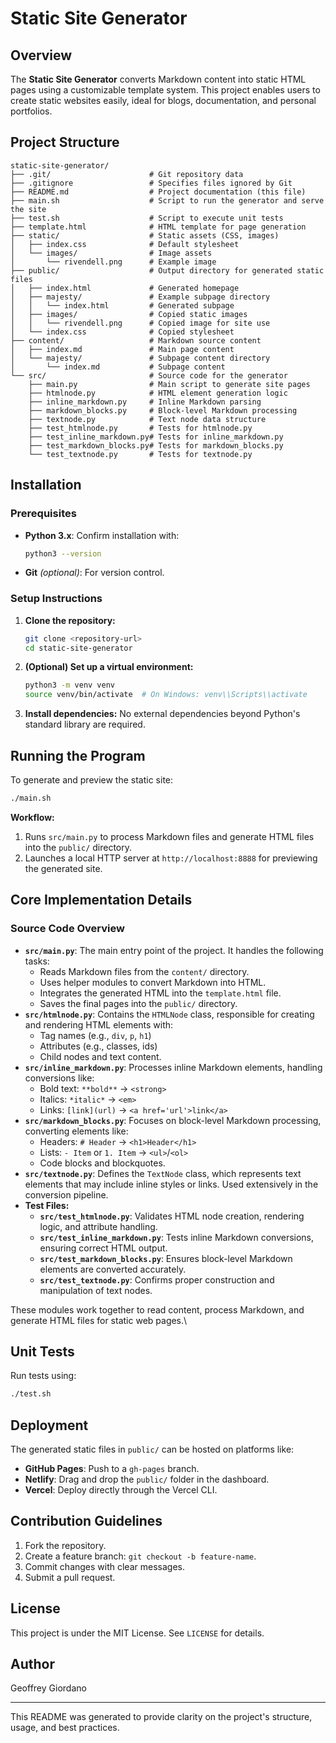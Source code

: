 # Static Site Generator

## Overview

The **Static Site Generator** converts Markdown content into static HTML pages using a customizable template system. This project enables users to create static websites easily, ideal for blogs, documentation, and personal portfolios.

## Project Structure

```
static-site-generator/
├── .git/                      # Git repository data
├── .gitignore                 # Specifies files ignored by Git
├── README.md                  # Project documentation (this file)
├── main.sh                    # Script to run the generator and serve the site
├── test.sh                    # Script to execute unit tests
├── template.html              # HTML template for page generation
├── static/                    # Static assets (CSS, images)
│   ├── index.css              # Default stylesheet
│   └── images/                # Image assets
│       └── rivendell.png      # Example image
├── public/                    # Output directory for generated static files
│   ├── index.html             # Generated homepage
│   ├── majesty/               # Example subpage directory
│   │   └── index.html         # Generated subpage
│   ├── images/                # Copied static images
│   │   └── rivendell.png      # Copied image for site use
│   └── index.css              # Copied stylesheet
├── content/                   # Markdown source content
│   ├── index.md               # Main page content
│   └── majesty/               # Subpage content directory
│       └── index.md           # Subpage content
└── src/                       # Source code for the generator
    ├── main.py                # Main script to generate site pages
    ├── htmlnode.py            # HTML element generation logic
    ├── inline_markdown.py     # Inline Markdown parsing
    ├── markdown_blocks.py     # Block-level Markdown processing
    ├── textnode.py            # Text node data structure
    ├── test_htmlnode.py       # Tests for htmlnode.py
    ├── test_inline_markdown.py# Tests for inline_markdown.py
    ├── test_markdown_blocks.py# Tests for markdown_blocks.py
    └── test_textnode.py       # Tests for textnode.py
```

## Installation

### Prerequisites

- **Python 3.x**: Confirm installation with:
  ```bash
  python3 --version
  ```
- **Git** *(optional)*: For version control.

### Setup Instructions

1. **Clone the repository:**
   ```bash
   git clone <repository-url>
   cd static-site-generator
   ```
2. **(Optional) Set up a virtual environment:**
   ```bash
   python3 -m venv venv
   source venv/bin/activate  # On Windows: venv\\Scripts\\activate
   ```
3. **Install dependencies:** No external dependencies beyond Python's standard library are required.

## Running the Program

To generate and preview the static site:

```bash
./main.sh
```

**Workflow:**

1. Runs `src/main.py` to process Markdown files and generate HTML files into the `public/` directory.
2. Launches a local HTTP server at `http://localhost:8888` for previewing the generated site.

## Core Implementation Details
### Source Code Overview
- **`src/main.py`**: The main entry point of the project. It handles the following tasks:
  - Reads Markdown files from the `content/` directory.
  - Uses helper modules to convert Markdown into HTML.
  - Integrates the generated HTML into the `template.html` file.
  - Saves the final pages into the `public/` directory.
- **`src/htmlnode.py`**: Contains the `HTMLNode` class, responsible for creating and rendering HTML elements with:
  - Tag names (e.g., `div`, `p`, `h1`)
  - Attributes (e.g., classes, ids)
  - Child nodes and text content.
- **`src/inline_markdown.py`**: Processes inline Markdown elements, handling conversions like:
  - Bold text: `**bold**` → `<strong>`
  - Italics: `*italic*` → `<em>`
  - Links: `[link](url)` → `<a href='url'>link</a>`
- **`src/markdown_blocks.py`**: Focuses on block-level Markdown processing, converting elements like:
  - Headers: `# Header` → `<h1>Header</h1>`
  - Lists: `- Item` or `1. Item` → `<ul>`/`<ol>`
  - Code blocks and blockquotes.
- **`src/textnode.py`**: Defines the `TextNode` class, which represents text elements that may include inline styles or links. Used extensively in the conversion pipeline.
- **Test Files:**
  - **`src/test_htmlnode.py`**: Validates HTML node creation, rendering logic, and attribute handling.
  - **`src/test_inline_markdown.py`**: Tests inline Markdown conversions, ensuring correct HTML output.
  - **`src/test_markdown_blocks.py`**: Ensures block-level Markdown elements are converted accurately.
  - **`src/test_textnode.py`**: Confirms proper construction and manipulation of text nodes.
  
These modules work together to read content, process Markdown, and generate HTML files for static web pages.\

## Unit Tests

Run tests using:

```bash
./test.sh
```

## Deployment

The generated static files in `public/` can be hosted on platforms like:

- **GitHub Pages**: Push to a `gh-pages` branch.
- **Netlify**: Drag and drop the `public/` folder in the dashboard.
- **Vercel**: Deploy directly through the Vercel CLI.

## Contribution Guidelines

1. Fork the repository.
2. Create a feature branch: `git checkout -b feature-name`.
3. Commit changes with clear messages.
4. Submit a pull request.

## License

This project is under the MIT License. See `LICENSE` for details.

## Author
Geoffrey Giordano

---

This README was generated to provide clarity on the project's structure, usage, and best practices.
